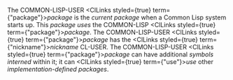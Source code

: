  



The COMMON-LISP-USER <ClLinks styled={true} term={"package"}><i>package</i></ClLinks> is the *current package* when a Common Lisp system starts up. This *package uses* the COMMON-LISP <ClLinks styled={true} term={"package"}><i>package</i></ClLinks>. The COMMON-LISP-USER <ClLinks styled={true} term={"package"}><i>package</i></ClLinks> has the <ClLinks styled={true} term={"nickname"}><i>nickname</i></ClLinks> CL-USER. The COMMON-LISP-USER <ClLinks styled={true} term={"package"}><i>package</i></ClLinks> can have additional *symbols interned* within it; it can <ClLinks styled={true} term={"use"}><i>use</i></ClLinks> other *implementation-defined packages*. 



